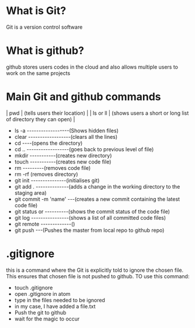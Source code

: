 # What is Git?
Git is a version control software

# What is github?
github stores users codes in the cloud and also allows multiple users to work on the same projects

# Main Git and github commands
| pwd | (tells users their location) |
| ls or ll | (shows users a short or long list of directory they can open) |
- ls -a ------------------(Shows hidden files)
- clear ------------------(clears all the lines)
- cd <directory name> ----(opens the directory)
- cd .. ------------------(goes back to previous level of file)
- mkdir <name> -----------(creates new directory)
- touch <name> -----------(creates new code file)
- rm <file name> ---------(removes code file)
- rm -rf <directory name> (removes directory)
- git init ---------------(initialises git)
- git add . --------------(adds a change in the working directory to the staging area)
- git commit -m 'name' ---(creates a new commit containing the latest code file)
- git status or ----------(shows the commit status of the code file)
- git log ----------------(shows a list of all committed code files)
- git remote -------------()
- git push <to> <from> ---(Pushes the master from local repo to github repo)

# .gitignore <file>
this is a command where the Git is explicitly told to ignore the chosen file. This ensures that chosen file is not pushed to github.
TO use this command:
- touch .gitignore
- open .gitignore in atom
- type in the files needed to be ignored
- in my case, I have added a file.txt
- Push the git to github
- wait for the magic to occur
